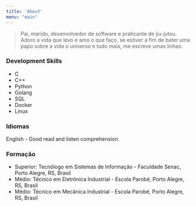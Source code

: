 ```yaml
---
title: 'About'
menu: "main"
---
```


> Pai, marido, desenvolvedor de software e praticante de jiu-jutsu.
> Adoro a vida que levo e amo o que faço, se estiver a fim de bater uma papo sobre a vida o universo e tudo mais, me escreve umas linhas.

### Development Skills
  * C
  * C++
  * Python
  * Golang
  * SQL
  * Docker
  * Linux

### Idiomas
English - Good read and listen comprehension.

### Formação

  * Superior: Tecnólogo em Sistemas de Informação - Faculdade Senac, Porto Alegre, RS, Brasil
  * Médio: Técnico em Eletrônica Industrial - Escola Parobé, Porto Alegre, RS, Brasil
  * Médio: Técnico em Mecânica Industrial - Escola Parobé, Porto Alegre, RS, Brasil

